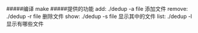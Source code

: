#####编译
	make
#####提供的功能
	add: ./dedup -a file       添加文件
	remove: ./dedup -r file    删除文件
	show: ./dedup -s file      显示其中的文件
	list: ./dedup -l           显示有哪些文件